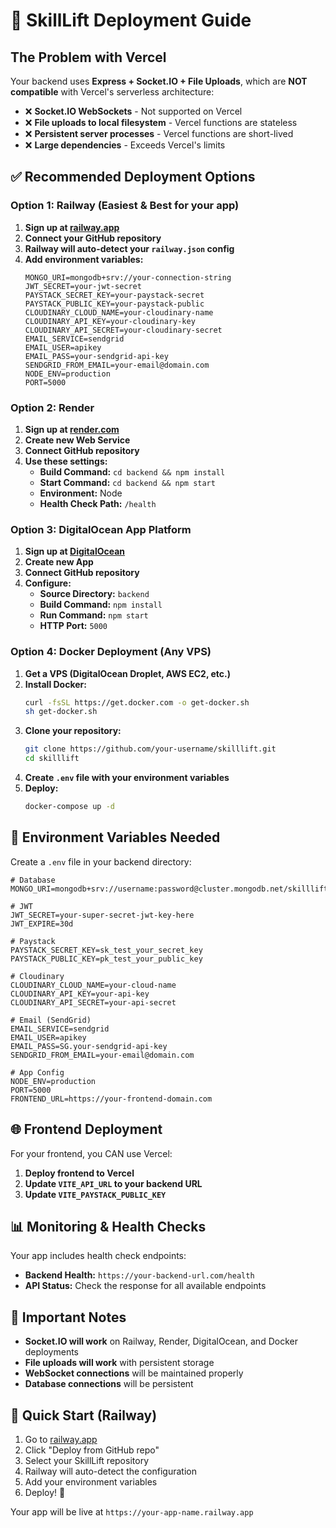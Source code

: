 # 🚀 SkillLift Deployment Guide

## The Problem with Vercel

Your backend uses **Express + Socket.IO + File Uploads**, which are **NOT compatible** with Vercel's serverless architecture:

- ❌ **Socket.IO WebSockets** - Not supported on Vercel
- ❌ **File uploads to local filesystem** - Vercel functions are stateless
- ❌ **Persistent server processes** - Vercel functions are short-lived
- ❌ **Large dependencies** - Exceeds Vercel's limits

## ✅ Recommended Deployment Options

### Option 1: Railway (Easiest & Best for your app)

1. **Sign up at [railway.app](https://railway.app)**
2. **Connect your GitHub repository**
3. **Railway will auto-detect your `railway.json` config**
4. **Add environment variables:**
   ```
   MONGO_URI=mongodb+srv://your-connection-string
   JWT_SECRET=your-jwt-secret
   PAYSTACK_SECRET_KEY=your-paystack-secret
   PAYSTACK_PUBLIC_KEY=your-paystack-public
   CLOUDINARY_CLOUD_NAME=your-cloudinary-name
   CLOUDINARY_API_KEY=your-cloudinary-key
   CLOUDINARY_API_SECRET=your-cloudinary-secret
   EMAIL_SERVICE=sendgrid
   EMAIL_USER=apikey
   EMAIL_PASS=your-sendgrid-api-key
   SENDGRID_FROM_EMAIL=your-email@domain.com
   NODE_ENV=production
   PORT=5000
   ```

### Option 2: Render

1. **Sign up at [render.com](https://render.com)**
2. **Create new Web Service**
3. **Connect GitHub repository**
4. **Use these settings:**
   - **Build Command:** `cd backend && npm install`
   - **Start Command:** `cd backend && npm start`
   - **Environment:** Node
   - **Health Check Path:** `/health`

### Option 3: DigitalOcean App Platform

1. **Sign up at [DigitalOcean](https://digitalocean.com)**
2. **Create new App**
3. **Connect GitHub repository**
4. **Configure:**
   - **Source Directory:** `backend`
   - **Build Command:** `npm install`
   - **Run Command:** `npm start`
   - **HTTP Port:** `5000`

### Option 4: Docker Deployment (Any VPS)

1. **Get a VPS (DigitalOcean Droplet, AWS EC2, etc.)**
2. **Install Docker:**
   ```bash
   curl -fsSL https://get.docker.com -o get-docker.sh
   sh get-docker.sh
   ```
3. **Clone your repository:**
   ```bash
   git clone https://github.com/your-username/skilllift.git
   cd skilllift
   ```
4. **Create `.env` file with your environment variables**
5. **Deploy:**
   ```bash
   docker-compose up -d
   ```

## 🔧 Environment Variables Needed

Create a `.env` file in your backend directory:

```env
# Database
MONGO_URI=mongodb+srv://username:password@cluster.mongodb.net/skilllift

# JWT
JWT_SECRET=your-super-secret-jwt-key-here
JWT_EXPIRE=30d

# Paystack
PAYSTACK_SECRET_KEY=sk_test_your_secret_key
PAYSTACK_PUBLIC_KEY=pk_test_your_public_key

# Cloudinary
CLOUDINARY_CLOUD_NAME=your-cloud-name
CLOUDINARY_API_KEY=your-api-key
CLOUDINARY_API_SECRET=your-api-secret

# Email (SendGrid)
EMAIL_SERVICE=sendgrid
EMAIL_USER=apikey
EMAIL_PASS=SG.your-sendgrid-api-key
SENDGRID_FROM_EMAIL=your-email@domain.com

# App Config
NODE_ENV=production
PORT=5000
FRONTEND_URL=https://your-frontend-domain.com
```

## 🌐 Frontend Deployment

For your frontend, you CAN use Vercel:

1. **Deploy frontend to Vercel**
2. **Update `VITE_API_URL` to your backend URL**
3. **Update `VITE_PAYSTACK_PUBLIC_KEY`**

## 📊 Monitoring & Health Checks

Your app includes health check endpoints:
- **Backend Health:** `https://your-backend-url.com/health`
- **API Status:** Check the response for all available endpoints

## 🚨 Important Notes

- **Socket.IO will work** on Railway, Render, DigitalOcean, and Docker deployments
- **File uploads will work** with persistent storage
- **WebSocket connections** will be maintained properly
- **Database connections** will be persistent

## 🎯 Quick Start (Railway)

1. Go to [railway.app](https://railway.app)
2. Click "Deploy from GitHub repo"
3. Select your SkillLift repository
4. Railway will auto-detect the configuration
5. Add your environment variables
6. Deploy! 🚀

Your app will be live at `https://your-app-name.railway.app`
